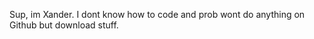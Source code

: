 Sup, im Xander. I dont know how to code and prob wont do anything on Github but download stuff.

<!---
Xanderxx69/Xanderxx69 is a ✨ special ✨ repository because its `README.md` (this file) appears on your GitHub profile.
You can click the Preview link to take a look at your changes.
--->
